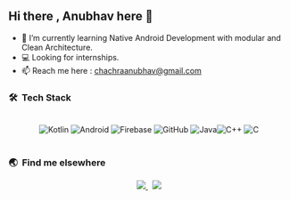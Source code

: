 ## Hi there , Anubhav here 👋

- 🔭 I’m currently learning Native Android Development with modular and Clean Architecture.
- 💻 Looking for internships.
- 📫 Reach me here : chachraanubhav@gmail.com

### 🛠 &nbsp;Tech Stack

<br>
<div align="center">
  <img alt="Kotlin" src ="https://img.shields.io/badge/kotlin-%230095D5.svg?style=for-the-badge&logo=kotlin&logoColor=white"/>
<img alt="Android" src="https://img.shields.io/badge/Android-3DDC84?style=for-the-badge&logo=androidstudio&logoColor=white"/> <img alt="Firebase" src="https://img.shields.io/badge/firebase-%23039BE5.svg?style=for-the-badge&logo=firebase"/> <img alt="GitHub" src="https://img.shields.io/badge/GitHub-100000?style=for-the-badge&logo=github&logoColor=white"/>
<img alt="Java" src="https://img.shields.io/badge/Java-ED8B00?style=for-the-badge&logo=java&logoColor=white"/><img alt="C++" src="https://img.shields.io/badge/C%2B%2B-00599C?style=for-the-badge&logo=c%2B%2B&logoColor=white"/> <img alt="C" src="https://img.shields.io/badge/C-00599C?style=for-the-badge&logo=c&logoColor=white"/>
 </div>
<br>


### 🌏 &nbsp;Find me elsewhere
<p align='center'>
  <a href="http://linkedin.com/in/anubhav-chachra-80531217a/">
    <img src="https://img.shields.io/badge/LinkedIn-0077B5?style=for-the-badge&logo=linkedin&logoColor=white" />
  </a>&nbsp;
  <a href="https://www.instagram.com/anoobhow/">
    <img src="https://img.shields.io/badge/Instagram-E4405F?style=for-the-badge&logo=instagram&logoColor=white"/>
   </a>
</p>
